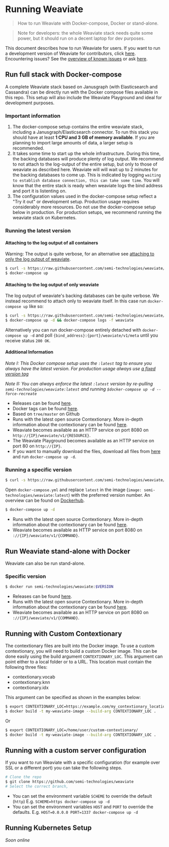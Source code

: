 # Running Weaviate

> How to run Weaviate with Docker-compose, Docker or stand-alone.

> Note for developers: the whole Weaviate stack needs quite some power, but it
> should run on a decent laptop for dev purposes.

This document describes how to run Weaviate for users. If you want to run a
development version of Weaviate for contributors, click
[here](../contribute/running-weaviate.md). Encountering issues? See the
[overview of known issues](https://github.com/semi-technologies/weaviate/issues?utf8=%E2%9C%93&q=label%3Adocker+label%3Abug+)
or ask [here](https://github.com/semi-technologies/weaviate#questions).

## Run full stack with Docker-compose

A complete Weaviate stack based on Janusgraph (with Elasticsearch and
Cassandra) can be directly run with the Docker compose files available in this
repo. This setup will also include the Weaviate Playground and ideal for
development purposes.

### Important information
1. The docker-compose setup contains the entire weaviate stack, including a
   Janusgraph/Elasticsearch connector. To run this stack you should have
   at least **1 CPU and 3 GB of memory available**. If you are planning to
   import large amounts of data, a larger setup is recommended.
2. It takes some time to start up the whole infrastructure. During this time,
   the backing databases will produce plenty of log output. We recommend to not
   attach to the log-output of the entire setup, but only to those of weaviate
   as described here. Weaviate will will wait up to 2 minutes for the backing
   databases to come up. This is indicated by logging `waiting to establish
   database connection, this can take some time`. You will know that the entire
   stack is ready when weaviate logs the bind address and port it is listenting
   on.
3. The configuration values used in the docker-compose setup reflect a "Try it
   out" or development setup. Production usage requires considerably more
   resources. Do not use the docker-compose setup below in production. For
   production setups, we recommend running the weaviate stack on Kubernetes.

### Running the latest version

#### Attaching to the log output of all containers

Warning: The output is quite verbose, for an alternative see [attaching to only
the log output of weaviate](#attaching-to-the-log-output-of-only-weaviate).

```sh
$ curl -s https://raw.githubusercontent.com/semi-technologies/weaviate/master/tools/download-docker-compose-deps.sh | bash
$ docker-compose up
```

#### Attaching to the log output of only weaviate
The log output of weaviate's backing databases can be quite verbose. We instead
recommend to attach only to weaviate itself. In this case run `docker-compose
up` like so:

```sh
$ curl -s https://raw.githubusercontent.com/semi-technologies/weaviate/master/tools/download-docker-compose-deps.sh | bash
$ docker-compose up -d && docker-compose logs -f weaviate
```

Alternatively you can run docker-compose entirely detached with `docker-compose
up -d` and poll `{bind_address}:{port}/weaviate/v1/meta` until you receive
status `200 OK`.

#### Additional Information

_Note I: This Docker compose setup uses the `:latest` tag to ensure you always
have the latest version. For production usage always use [a fixed version
tag](#running-a-specific-version)_

_Note II: You can always enforce the latest `:latest` version by re-pulling
`semi-technologies/weaviate:latest` and running `$docker-compose up -d --force-recreate`_

- Releases can be found
  [here](https://github.com/semi-technologies/weaviate/releases).
- Docker tags can be found
  [here](https://hub.docker.com/r/semi-technologies/weaviate/tags).
- Based on `tree/master` on Github
- Runs with the latest open source Contextionary. More in-depth information
  about the contextionary can be found [here](../contribute/contextionary.md).
- Weaviate becomes available as an HTTP service on port 8080 on
  `http://{IP}/weaviate/v1/{RESOURCE}`.
- The Weaviate Playground becomes available as an HTTP service on port 80 on
  `http://{IP}`.
- If you want to manually download the files, download all files from
  [here](https://github.com/semi-technologies/weaviate/tree/master/docker-compose/runtime)
  and run `docker-compose up -d`.

### Running a specific version

```sh
$ curl -s https://raw.githubusercontent.com/semi-technologies/weaviate/master/tools/download-docker-compose-deps.sh | bash
```

Open `docker-compose.yml` and replace `latest` in the image (`image:
semi-technologies/weaviate:latest`) with the preferred version number. An
overview can be found on
[Dockerhub](https://hub.docker.com/r/semi-technologies/weaviate/tags).

```sh
$ docker-compose up -d
```

- Runs with the latest open source Contextionary. More in-depth information
  about the contextionary can be found [here](../contribute/contextionary.md).
- Weaviate becomes available as HTTP service on port 8080 on
  `://{IP}/weaviate/v1/{COMMAND}`.

## Run Weaviate stand-alone with Docker

Weaviate can also be run stand-alone.

### Specific version

```sh
$ docker run semi-technologies/weaviate:$VERSION
```

- Releases can be found
  [here](https://github.com/semi-technologies/weaviate/releases).
- Runs with the latest open source Contextionary. More in-depth information
  about the contextionary can be found [here](../contribute/contextionary.md).
- Weaviate becomes available as an HTTP service on port 8080 on
  `://{IP}/weaviate/v1/{COMMAND}`.

## Running with Custom Contextionary

The contextionary files are built into the Docker image. To use a custom
contextionary, you will need to build a custom Docker image. This can be done
easily using the build argument `CONTEXTIONARY_LOC`. This argument can point
either to a local folder or to a URL. This location must contain the following
three files:

* contextionary.vocab
* contextionary.knn
* contextionary.idx

This argument can be specified as shown in the examples below:

```sh
$ export CONTEXTIONARY_LOC=https://example.com/my_contextionary_location/
$ docker build -t my-weaviate-image --build-arg CONTEXTIONARY_LOC .
```

Or

```sh
$ export CONTEXTIONARY_LOC=/home/user/custom-contextionary/
$ docker build -t my-weaviate-image --build-arg CONTEXTIONARY_LOC .
```

## Running with a custom server configuration

If you want to run Weaviate with a specific configuration (for example over SSL
or a different port) you can take the following steps.

```sh
# Clone the repo
$ git clone https://github.com/semi-technologies/weaviate
# Select the correct branch,
```

- You can set the environment variable `SCHEME` to override the default
  (`http`) E.g. `SCHEME=https docker-compose up -d`
- You can set the environment variables `HOST` and `PORT` to override the
  defaults. E.g. `HOST=0.0.0.0 PORT=1337 docker-compose up -d`

## Running Kubernetes Setup

_Soon online_
